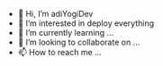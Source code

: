 - 👋 Hi, I’m adiYogiDev
- 👀 I’m interested in deploy everything 
- 🌱 I’m currently learning ...
- 💞️ I’m looking to collaborate on ...
- 📫 How to reach me ...

<!---
networkpankaj/networkpankaj is a ✨ special ✨ repository because its `README.md` (this file) appears on your GitHub profile.
You can click the Preview link to take a look at your changes.
--->
